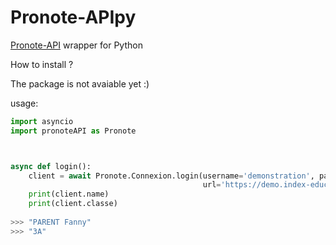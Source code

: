 # Pronote-APIpy
[Pronote-API](https://github.com/Litarvan/pronote-api) wrapper for Python 


How to install ?

The package is not avaiable yet :)


usage:

```python
import asyncio
import pronoteAPI as Pronote



async def login():
    client = await Pronote.Connexion.login(username='demonstration', password='pronotevs',
                                           url='https://demo.index-education.net/pronote/eleve.html')
    print(client.name)
    print(client.classe)
    
>>> "PARENT Fanny"
>>> "3A"
```
